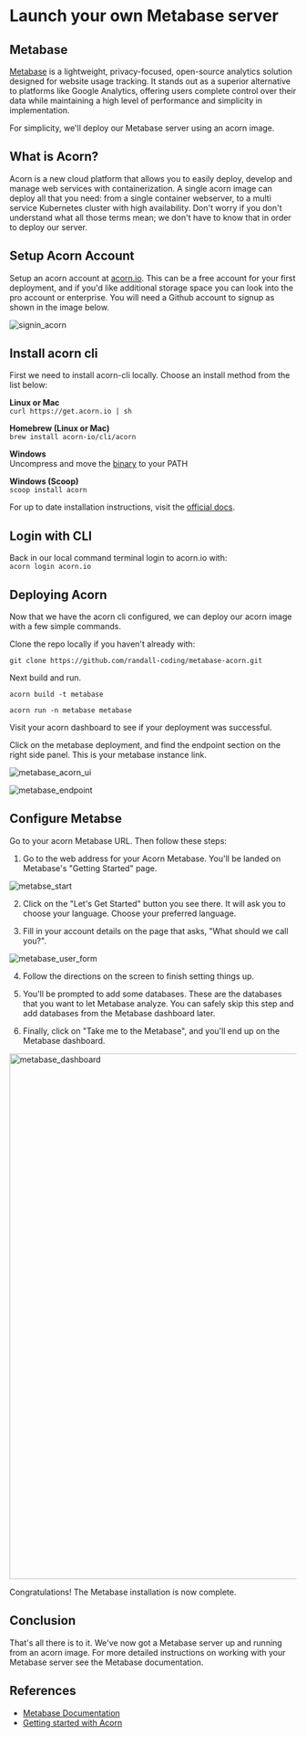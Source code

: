 # Launch your own Metabase server

## Metabase
[Metabase](https://www.metabase.com) is a lightweight, privacy-focused, open-source analytics solution designed for website usage tracking. It stands out as a superior alternative to platforms like Google Analytics, offering users complete control over their data while maintaining a high level of performance and simplicity in implementation.

For simplicity, we'll deploy our Metabase server using an acorn image.

## What is Acorn?
Acorn is a new cloud platform that allows you to easily deploy, develop and manage web services with containerization.  A single acorn image can deploy all that you need: from a single container webserver, to a multi service Kubernetes cluster with high availability.  Don't worry if you don't understand what all those terms mean; we don't have to know that in order to deploy our server.

## Setup Acorn Account
Setup an acorn account at [acorn.io](https://acorn.io).  This can be a free account for your first deployment, and if you'd like additional storage space you can look into the pro account or enterprise.  You will need a Github account to signup as shown in the image below.

![signin_acorn](https://github.com/randall-coding/opensupports-docker/assets/39175191/d46815fb-d2d5-42cd-b93d-41ca541a63bd)

## Install acorn cli 
First we need to install acorn-cli locally.  Choose an install method from the list below:

**Linux or Mac** <br>
`curl https://get.acorn.io | sh`

**Homebrew (Linux or Mac)** <br>
`brew install acorn-io/cli/acorn`

**Windows** <br> 
Uncompress and move the [binary](https://cdn.acrn.io/cli/default_windows_amd64_v1/acorn.exe) to your PATH

**Windows (Scoop)** <br>
`scoop install acorn`

For up to date installation instructions, visit the [official docs](https://runtime-docs.acorn.io/installation/installing).

## Login with CLI
Back in our local command terminal login to acorn.io with: <br>
`acorn login acorn.io` 

## Deploying Acorn
Now that we have the acorn cli configured, we can deploy our acorn image with a few simple commands.

Clone the repo locally if you haven't already with:

`git clone https://github.com/randall-coding/metabase-acorn.git`

Next build and run.

`acorn build -t metabase`

`acorn run -n metabase metabase`

Visit your acorn dashboard to see if your deployment was successful.

Click on the metabase deployment, and find the endpoint section on the right side panel.  This is your metabase instance link.

![metabase_acorn_ui](https://github.com/randall-coding/metabase-acorn/assets/39175191/87d7164f-a43e-4eb7-8644-b5a95a3f1b2f)

![metabase_endpoint](https://github.com/randall-coding/metabase-acorn/assets/39175191/fc96e482-6644-4247-a060-806a58473d46)

## Configure Metabse

Go to your acorn Metabase URL. Then follow these steps:


1. Go to the web address for your Acorn Metabase. You'll be landed on Metabase's "Getting Started" page.

![metabse_start](https://github.com/randall-coding/metabase-acorn/assets/39175191/2813aceb-cadf-4f6c-81d2-e80bf370f855)

2. Click on the "Let's Get Started" button you see there. It will ask you to choose your language. Choose your preferred language.

3. Fill in your account details on the page that asks, "What should we call you?".

![metabase_user_form](https://github.com/randall-coding/metabase-acorn/assets/39175191/aa2336a5-ae76-42fd-8e44-f303cb6d89c7)

4. Follow the directions on the screen to finish setting things up.

5. You'll be prompted to add some databases. These are the databases that you want to let Metabase analyze. You can safely skip this step and add databases from the Metabase dashboard later.

6. Finally, click on "Take me to the Metabase", and you'll end up on the Metabase dashboard.

<img width="921" alt="metabase_dashboard" src="https://github.com/randall-coding/metabase-acorn/assets/39175191/3cb65bc1-39da-4e3d-bcd3-d3f3beeac886">

Congratulations! The Metabase installation is now complete.

## Conclusion
That's all there is to it.  We've now got a Metabase server up and running from an acorn image.
For more detailed instructions on working with your Metabase server see the Metabase documentation.

## References
* [Metabase Documentation](https://metabase.is/docs)
* [Getting started with Acorn](https://docs.acorn.io/getting-started)
